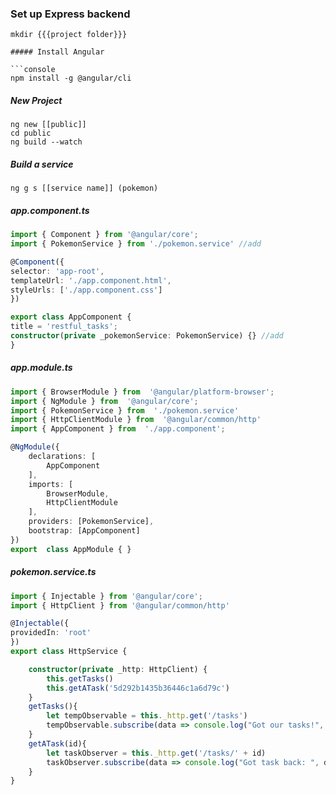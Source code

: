 ### Set up Express backend

```console
mkdir {{{project folder}}}

##### Install Angular

```console
npm install -g @angular/cli
```

##### New Project
```
ng new [[public]]
cd public
ng build --watch
```



##### Build a service

```
ng g s [[service name]] (pokemon)
```

##### app.component.ts
```typescript
import { Component } from '@angular/core';
import { PokemonService } from './pokemon.service' //add

@Component({
selector: 'app-root',
templateUrl: './app.component.html',
styleUrls: ['./app.component.css']
})

export class AppComponent {
title = 'restful_tasks';
constructor(private _pokemonService: PokemonService) {} //add
}
```
##### app.module.ts
```typescript
import { BrowserModule } from  '@angular/platform-browser';
import { NgModule } from  '@angular/core';
import { PokemonService } from  './pokemon.service'
import { HttpClientModule } from  '@angular/common/http'
import { AppComponent } from  './app.component';

@NgModule({
    declarations: [
        AppComponent
    ],
    imports: [
        BrowserModule,
        HttpClientModule
    ],
    providers: [PokemonService],
    bootstrap: [AppComponent]
})
export  class AppModule { }
```
##### pokemon.service.ts
```typescript
import { Injectable } from '@angular/core';
import { HttpClient } from '@angular/common/http'

@Injectable({
providedIn: 'root'
})
export class HttpService {

    constructor(private _http: HttpClient) {
        this.getTasks()
        this.getATask('5d292b1435b36446c1a6d79c')
    }
    getTasks(){
        let tempObservable = this._http.get('/tasks')
        tempObservable.subscribe(data => console.log("Got our tasks!", data))
    }
    getATask(id){
        let taskObserver = this._http.get('/tasks/' + id)
        taskObserver.subscribe(data => console.log("Got task back: ", data))
    }
}
```
<!--stackedit_data:
eyJoaXN0b3J5IjpbLTE0NjI0MDYwMjcsMTEzMTA4MTE2NCw0Nz
A5Mzk5MjEsLTY4NTg4NjYzMl19
-->